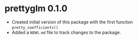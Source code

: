 # prettyglm 0.1.0

* Created initial version of this package with the first function `pretty_coefficients()`
* Added a `NEWS.md` file to track changes to the package.

